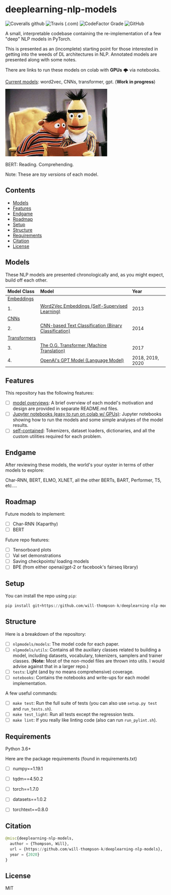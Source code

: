 # deeplearning-nlp-models
![Coveralls github](https://img.shields.io/coveralls/github/will-thompson-k/deeplearning-nlp-models)
![Travis (.com)](https://img.shields.io/travis/com/will-thompson-k/deeplearning-nlp-models)
![CodeFactor Grade](https://img.shields.io/codefactor/grade/github/will-thompson-k/deeplearning-nlp-models)
![GitHub](https://img.shields.io/github/license/will-thompson-k/deeplearning-nlp-models)

A small, interpretable codebase containing the re-implementation of a few "deep" NLP models in PyTorch.

This is presented as an (incomplete) starting point for those interested in getting into the weeds of DL architectures in NLP.
Annotated models are presented along with some notes.

There are links to run these models on colab with **GPUs** :cloud_with_lightning: via notebooks.

<ins>Current models</ins>: word2vec, CNNs, transformer, gpt. (**Work in progress**)

![Meta](media/bert.jpg)

BERT: Reading. Comprehending.

Note: These are *toy versions* of each model.

## Contents

- [Models](#Models)
- [Features](#Features)
- [Endgame](#Endgame)
- [Roadmap](#Roadmap)
- [Setup](#Setup)
- [Structure](#Structure)
- [Requirements](#Requirements)
- [Citation](#Citation)
- [License](#License)


## Models

These NLP models are presented chronologically and, as you might expect, build off each other.

|    Model Class               |           Model               |   Year                        | 
| :-------------------- | :--------------------  | :--------------------  | 
|  <ins>Embeddings</ins>|             |              | 
|  1. |  [Word2Vec Embeddings (Self-Supervised Learning)](notebooks/word2vec/README.md)   |       2013       | 
|  <ins>CNNs</ins>|             |              | 
|  2. |  [CNN-based Text Classification (Binary Classification)](notebooks/cnn/README.md)   |    2014          | 
|  <ins>Transformers</ins> |                |              | 
|  3. |  [The O.G. Transformer (Machine Translation)](notebooks/transformer/README.md)  |      2017        | 
|  4. |  [OpenAI's GPT Model (Language Model)](notebooks/gpt/README.md)  |   2018, 2019, 2020           | 

## Features

This repository has the following features:

- [ ] <ins>model overviews</ins>: A brief overview of each model's motivation and design are provided in separate README.md files.
- [ ] <ins>Jupyter notebooks (easy to run on colab w/ GPUs)</ins>: Jupyter notebooks showing how to run the models and some simple analyses of the model results.
- [ ] <ins>self-contained</ins>: Tokenizers, dataset loaders, dictionaries, and all the custom utilities required for each problem.

## Endgame

After reviewing these models, the world's your oyster in terms of other models to explore:

Char-RNN, BERT, ELMO, XLNET, all the other BERTs, BART, Performer, T5, etc....

## Roadmap

Future models to implement:

- [ ] Char-RNN (Kaparthy)
- [ ] BERT

Future repo features:

- [ ] Tensorboard plots
- [ ] Val set demonstrations
- [ ] Saving checkpoints/ loading models
- [ ] BPE (from either openai/gpt-2 or facebook's fairseq library)

## Setup

You can install the repo using `pip`:

```python
pip install git+https://github.com/will-thompson-k/deeplearning-nlp-models 
```

## Structure

Here is a breakdown of the repository:

- [ ] `nlpmodels/models`: The model code for each paper.
- [ ] `nlpmodels/utils`: Contains all the auxiliary classes related to building a model, 
including datasets, vocabulary, tokenizers, samplers and trainer classes.
(**Note:** Most of the non-model files are thrown into utils. I would advise against that in a larger repo.)
- [ ] `tests`: Light (and by no means comprehensive) coverage.
- [ ] `notebooks`: Contains the notebooks and write-ups for each model implementation.

A few useful commands:
- [ ] `make test`: Run the full suite of tests (you can also use `setup.py test` and `run_tests.sh`).
- [ ] `make test_light`: Run all tests except the regression tests.
- [ ] `make lint`: If you really like linting code (also can run `run_pylint.sh`).

## Requirements

Python 3.6+

Here are the package requirements (found in requirements.txt)

- [ ] numpy==1.19.1
- [ ] tqdm==4.50.2
- [ ] torch==1.7.0
- [ ] datasets==1.0.2
- [ ] torchtext==0.8.0


## Citation

```python 
@misc{deeplearning-nlp-models,
  author = {Thompson, Will},
  url = {https://github.com/will-thompson-k/deeplearning-nlp-models},
  year = {2020}
}
```
## License

MIT
